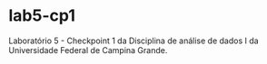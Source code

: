 # lab5-cp1
Laboratório 5 - Checkpoint 1 da Disciplina de análise de dados I da Universidade Federal de Campina Grande.
